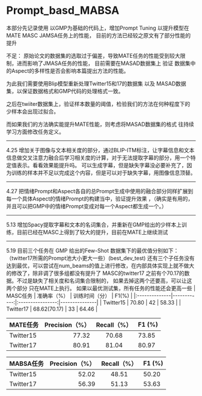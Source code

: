 # Prompt_basd_MABSA

本部分先记录使用 以GMP为基础的代码上，增加Prompt Tuning 以提升模型在 MATE MASC JAMSA任务上的性能， 目前的方法已经较之原文有了部分性能的提升

不足：
原始论文的数据集的选取过于偏差，导致MATE任务的性能受到较大限制，进而影响了JMASA任务的性能， 目前需要在MASAD数据集上 验证 数据集中的Aspect的多样性是否会影响本篇提出方法的性能。

为此我们需要使用Blip模型重新处理Twitter15和17的数据集 以及 MASAD数据集，以保证数据格式和GMP代码的处理格式一致。

之后在twiiter数据集上，验证样本数量的阈值，检验我们的方法在何种程度下的 少样本会出现过拟合。

而如果我们的方法确实能提升MATE性能，则考虑将MASAD数据集的格式 往持续学习方面修改任务定义。


-----
4.25
增加关于图像与文本相关度的部分，通过BLIP-ITM标注，让字幕信息和文本信息做交叉注意力融合后学习相关度的计算，对于无法提取字幕的部分，用一个特定值表示。看看效果能提升吗。 可以生成字幕，但是缺失字幕没必要补充了，因为训练的样本并不足以完成这个内容，但是可以对于缺失字幕，用图像信息顶替。

--------
4.27
把情绪Prompt和Aspect各自的总Prompt生成中使用的融合部分同样扩展到 每一个具体Aspect的情绪Prompt的构建当中，验证提升效果 ，（确实是有用的，并且可以把GMP中的情绪Prompt变成对每一个Aspect都生成一个。）

------------
5.13
增加Spacy提取字幕和文本的名词集合，并重新在GMP给出的少样本上训练，目前已经在MASC上得到了较大的提升，目前在MATE上继续测试

------------------
5.19
目前三个任务在 GMP 给出的Few-Shot 数据集下的最优值分别如下：（twitter17所需的Prompt池大小更大一些）(best_dev_test)
还有三个子任务没有达到最优，可以尝试在num_beams的值上进行修改，在内部具体实现上就不做大的修改了，除非调了很多组都没有提升了
MASC的twitter17 之前有个70.17的数据。不过是缺失了相关度和名词集合限制的， 如果去掉这两个还要高，可以让这两个部分 只在MATE上执行。
如果以最优测试集，所有任务的性能还会更高一些
| MASC任务       | 准确率（%） | 训练时间（分） | F1(%)       |
|:--------------|------------:|:----------------:|---------------|
| Twitter15     |  70.80  |  42  | 58.33 |
| Twitter17     |  68.62(70.17)  |  33  | 64.46 |


| MATE任务       | Precision（%） | Recall（%） | F1 (%)         |
|:--------------|------------:|:----------------:|---------------|
| Twitter15     |  77.32  |  70.68  | 73.85 |
| Twitter17     |  80.91  |  81.04  | 80.97 |


| MABSA任务       | Precision（%） | Recall（%） | F1 (%)         |
|:--------------|------------:|:----------------:|---------------|
| Twitter15     |  52.02  |  48.51  | 50.20 |
| Twitter17     |  56.39  |  51.13  | 53.63 |
